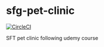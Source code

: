 # sfg-pet-clinic

[![CircleCI](https://circleci.com/gh/mibauzas/sfg-pet-clinic.svg?style=shield)](https://circleci.com/gh/mibauzas/sfg-pet-clinic)

SFT pet clinic following udemy course

